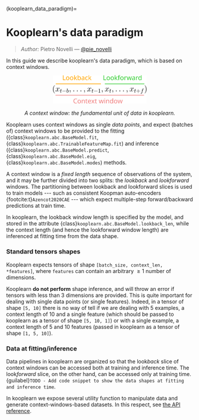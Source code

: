 (kooplearn_data_paradigm)=
# Kooplearn's data paradigm

> _Author:_ Pietro Novelli — [@pie_novelli](https://twitter.com/pie_novelli)

In this guide we describe kooplearn's data paradigm, which is based on context windows. 

<p align = "center">
  <img src="../_static/_images/context_window_scheme.svg" alt="context-window-scheme" style="width:50%;"/>
</p>
<p align = "center"><em>A context window: the fundamental unit of data in kooplearn.  </em></p>

Kooplearn uses context windows as single _data points_, and expect (batches of) context windows to be provided to the fitting ({class}`kooplearn.abc.BaseModel.fit`, {class}`kooplearn.abc.TrainableFeatureMap.fit`) and inference ({class}`kooplearn.abc.BaseModel.predict`, {class}`kooplearn.abc.BaseModel.eig`, {class}`kooplearn.abc.BaseModel.modes`) methods.

A context window is a _fixed length_ sequence of observations of the system, and it may be further divided into two splits: the _lookback_ and _lookforward_ windows. The partitioning between lookback and lookforward slices is used to train models --- such as consistent Koopman auto-encoders {footcite:t}`Azencot2020CAE` --- which expect multiple-step forward/backward predictions at train time.

In kooplearn, the lookback window length is specified by the model, and stored in the attribute {class}`kooplearn.abc.BaseModel.lookback_len`, while the context length (and hence the lookforward window length) are inferenced at fitting time from the data shape. 

### Standard tensors shapes
Kooplearn expects tensors of shape `[batch_size, context_len, *features]`, where `features` can contain an arbitrary $\geq 1$ number of dimensions. 

Kooplearn **do not perform** shape inference, and will throw an error if tensors with less than $3$ dimensions are provided. This is quite important for dealing with single data points (or single features). Indeed, in a tensor of shape `[5, 10]` there is no way of tell if we are dealing with $5$ examples, a context length of $10$ and a single feature (which should be passed to kooplearn as a tensor of shape `[5, 10, 1]`) or with a single example, a context length of $5$ and $10$ features (passed in kooplearn as a tensor of shape `[1, 5, 10]`).

### Data at fitting/inference
Data pipelines in kooplearn are organized so that the look*back* slice of context windows can be accessed both at training and inference time. The look*forward* slice, on the other hand, can be accessed only at training time. {guilabel}`TODO - Add code snippet to show the data shapes at fitting and inference time`.

In kooplearn we expose several utility function to manipulate data and generate context-windows-based datasets. In this respect, see [the API reference](data_api).

```{footbibliography}
```